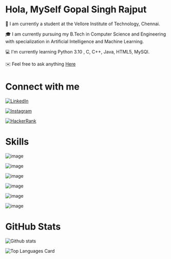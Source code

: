 # Hola, MySelf Gopal Singh Rajput

:school: I am currently a student at the Vellore Institute of Technology, Chennai.

:mortar_board: I am currently pursuing my B.Tech in Computer Science and Engineering with specialization in Artificial Intelligence and Machine Learning.

:computer: I'm currently learning Python 3.10 , C, C++, Java, HTML5, MySQl.

:envelope: Feel free to ask anything [Here](https://github.com/issues)

# Connect with me 

[![LinkedIn](https://img.shields.io/badge/LinkedIn-0077B5?style=for-the-badge&logo=linkedin&logoColor=white)](https://www.linkedin.com/in/gopal-singh-49b62a166/)

[![Instagram](https://img.shields.io/badge/Instagram-E4405F?style=for-the-badge&logo=instagram&logoColor=white)](https://www.instagram.com/gopal_singh_rajput_14/)

[![HackerRank](https://img.shields.io/badge/-Hackerrank-2EC866?style=for-the-badge&logo=HackerRank&logoColor=white)](https://www.hackerrank.com/gopal_singh_raj1)

# Skills

![image](	https://img.shields.io/badge/Python-3776AB?style=for-the-badge&logo=python&logoColor=white)

![image](https://img.shields.io/badge/C-00599C?style=for-the-badge&logo=c&logoColor=white)

![image](	https://img.shields.io/badge/C%2B%2B-00599C?style=for-the-badge&logo=c%2B%2B&logoColor=white)

![image](https://img.shields.io/badge/Java-ED8B00?style=for-the-badge&logo=java&logoColor=white)

![image](https://img.shields.io/badge/HTML5-E34F26?style=for-the-badge&logo=html5&logoColor=white)

![image](https://img.shields.io/badge/MySQL-00000F?style=for-the-badge&logo=mysql&logoColor=white)

# GitHub Stats

![Github stats](https://github-readme-stats.vercel.app/api?username=GopalSinghRajput&theme=highcontrast&show_icons=true&count_private=true)

![Top Languages Card](https://github-readme-stats.vercel.app/api/top-langs/?username=GopalSinghRajput&hide=javascript,html)

